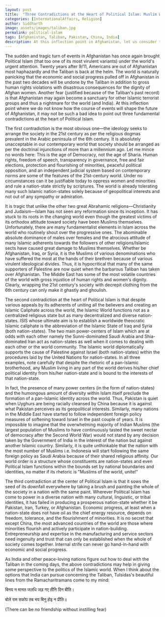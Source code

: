 ```yaml
---
layout: post
title:  "Three Contradictions at the Heart of Political Islam: Muslim World and the Taliban in Perspective"
categories: [InternationalAffairs, Religion]
author: Siddharth
image: assets/images/taliban.jpg
permalink: political-islam
tags: [Afghanistan, Taliban, Pakistan, China, India]
description: At this inflection point in Afghanistan, let us consider three fundamental contradictions at the heart of Political Islam.
---
```

The sudden and tragic turn of events in Afghanistan has once again brought Political Islam (that too one of its most virulent variants) under the world's urgent attention. Twenty years after 9/11, Americans are out of Afghanistan most haphazardly and the Taliban is back at the helm. The world is naturally panicking that the economic and social progress pulled off in Afghanistan in the past two decades will be undone by the Taliban in addition to gross human rights violations with disastrous consequences for the dignity of Afghan women. Another fear (justified because of the Taliban's past record) is that Afghanistan may again become a sanctuary for other Islamic terrorist groups and thus a nightmare for the world (and India). At this inflection point where we do not know how the course of events will shape the future of Afghanistan, it may not be such a bad idea to point out three fundamental contradictions at the heart of Political Islam.

The first contradiction is the most obvious one—the ideology seeks to arrange the society in the 21st century as per the religious dogmas prevalent in the Arabic peninsula of the 6th century. It is absolutely unacceptable in our contemporary world that society should be arranged as per the doctrinal injunctions of more than a millennium ago. Let me mince no words here: This is the age of Democracy, not the age of Sharia. Human rights, freedom of speech, transparency in governance, free and fair elections, protection and flourishing of minorities, peaceful political opposition, and an independent judicial system based on contemporary norms are some of the features of the 21st-century world. Under no circumstances can it be justifiable today to oppress women and minorities and rule a nation-state strictly by scriptures. The world is already tolerating many such Islamic nation-states solely because of geopolitical interests and not out of any sympathy or admiration. 

It is tragic that unlike the other two great Abrahamic religions—Christianity and Judaism—Islam has not seen any reformation since its inception. It has stuck to its roots in the changing world even though the greatest victims of its orthodox attitude toward society have been Muslims themselves. Unfortunately, there are many fundamentalist elements in Islam across the world who routinely shout over the progressive ones. The abominable absolute dominance of males over females and the atrocious attitude of many Islamic adherents towards the followers of other religions/Islamic sects have caused great damage to Muslims themselves. Whether be Afghanistan, Iraq, or Syria, it is the Muslims of various denominations who have suffered the most at the hands of their brethren because of various virulent ideological divides. Thus, it is hypocritical that many of the same supporters of Palestine are now quiet when the barbarous Taliban has taken over Afghanistan. The Middle East has some of the most volatile countries of the world with gross injustice of human rights and women's dignity. Clearly, wrapping the 21st century's society with decrepit clothing from the 6th century can only make it ghastly and ghoulish.

The second contradiction at the heart of Political Islam is that despite various appeals by its adherents of uniting all the believers and creating an Islamic Caliphate across the world, the Islamic World functions not as a centralized religious state but as many decentralized and diverse nation-states. ISIS whose ultimate aim is to establish a worldwide theocratic Islamic caliphate is the abbreviation of the Islamic State of Iraq and Syria (both nation-states). The two main power-centers of Islam which are at odds with each other namely the Sunni-dominated Saudi Arabia and Shia-dominated Iran act as nation-states as well when it comes to dealing with each other or the world community. The Islamic world diplomatically supports the cause of Palestine against Israel (both nation-states) within the procedures laid by the United Nations for nation-states. In all three examples, note carefully that despite the rhetoric of a pan-Islamic brotherhood, any Muslim living in any part of the world derives his/her chief political identity from his/her nation-state and is bound to the interests of that nation-state. 

In fact, the presence of many power centers (in the form of nation-states) and the humongous amount of diversity within Islam itself preclude the formation of a pan-Islamic identity across the world. Thus, Pakistan is quiet when Uyghurs are being racially cleansed by China because it is against what Pakistan perceives as its geopolitical interests. Similarly, many nations in the Middle East have started to follow independent foreign policy measures of softening toward Israel in the past couple of years. It is impossible to imagine that the overwhelming majority of Indian Muslims (the largest population of Muslims to have continuously tasted the sweet nectar of democracy after the Second World War) would not stand by any decision taken by the Government of India in the interest of the nation but against another Islamic country. Similarly, it is quite unthinkable that the nation with the most number of Muslims i.e. Indonesia will start following the same foreign policy as Saudi Arabia because of their shared religious affinity. Our world order is a structure whose constituents are nation-states and even Political Islam functions within the bounds set by national boundaries and identities, no matter if its rhetoric is "Muslims of the world, unite!"

The third contradiction at the center of Political Islam is that it sows the seed of its downfall everywhere by taking a brush and painting the whole of the society in a nation with the same paint. Wherever Political Islam has come to power in a diverse nation with many cultural, linguistic, or tribal identities, it has failed in producing a prosperous nation-state whether it be Pakistan, Iran, Turkey, or Afghanistan. Economic progress, at least when a nation-state does not have oil as the chief energy resource, depends on freedom, tolerance, and the flourishment of minorities. It is no secret that except China, the most advanced countries of the world are those where minorities flourish and actively participate in nation-building. Entrepreneurship and expertise in the manufacturing and service sectors need ingenuity and trust that can only be established when the whole of society comes together. Internal strife can never go hand-in-hand with economic and social progress.

As India and other peace-loving nations figure out how to deal with the Taliban in the coming days, the above contradictions may help in giving some perspective to the politics of the Islamic world. When I think about the options that India can pursue concerning the Taliban, Tulsidas's beautiful lines from the Ramacharitramans come to my mind:

बिनय न मानत जलधि जड़ गए तीनि दिन बीति।

बोले राम सकोप तब भय बिनु होइ न प्रीति॥

(There can be no friendship without instilling fear)
